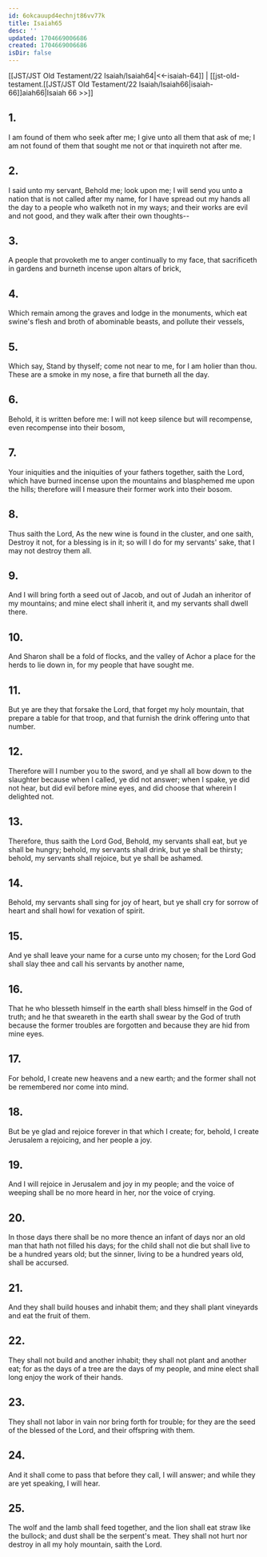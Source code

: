 ```yaml
---
id: 6okcauupd4echnjt86vv77k
title: Isaiah65
desc: ''
updated: 1704669006686
created: 1704669006686
isDir: false
---
```

[[JST/JST Old Testament/22 Isaiah/Isaiah64|<<-isaiah-64]] | [[jst-old-testament.[[JST/JST Old Testament/22 Isaiah/Isaiah66|isaiah-66]]aiah66|Isaiah 66 >>]]
## 1.
I am found of them who seek after me; I give unto all them that ask of me; I am not found of them that sought me not or that inquireth not after me.
## 2.
I said unto my servant, Behold me; look upon me; I will send you unto a nation that is not called after my name, for I have spread out my hands all the day to a people who walketh not in my ways; and their works are evil and not good, and they walk after their own thoughts\--
## 3.
A people that provoketh me to anger continually to my face, that sacrificeth in gardens and burneth incense upon altars of brick,
## 4.
Which remain among the graves and lodge in the monuments, which eat swine\'s flesh and broth of abominable beasts, and pollute their vessels,
## 5.
Which say, Stand by thyself; come not near to me, for I am holier than thou. These are a smoke in my nose, a fire that burneth all the day.
## 6.
Behold, it is written before me: I will not keep silence but will recompense, even recompense into their bosom,
## 7.
Your iniquities and the iniquities of your fathers together, saith the Lord, which have burned incense upon the mountains and blasphemed me upon the hills; therefore will I measure their former work into their bosom.
## 8.
Thus saith the Lord, As the new wine is found in the cluster, and one saith, Destroy it not, for a blessing is in it; so will I do for my servants\' sake, that I may not destroy them all.
## 9.
And I will bring forth a seed out of Jacob, and out of Judah an inheritor of my mountains; and mine elect shall inherit it, and my servants shall dwell there.
## 10.
And Sharon shall be a fold of flocks, and the valley of Achor a place for the herds to lie down in, for my people that have sought me.
## 11.
But ye are they that forsake the Lord, that forget my holy mountain, that prepare a table for that troop, and that furnish the drink offering unto that number.
## 12.
Therefore will I number you to the sword, and ye shall all bow down to the slaughter because when I called, ye did not answer; when I spake, ye did not hear, but did evil before mine eyes, and did choose that wherein I delighted not.
## 13.
Therefore, thus saith the Lord God, Behold, my servants shall eat, but ye shall be hungry; behold, my servants shall drink, but ye shall be thirsty; behold, my servants shall rejoice, but ye shall be ashamed.
## 14.
Behold, my servants shall sing for joy of heart, but ye shall cry for sorrow of heart and shall howl for vexation of spirit.
## 15.
And ye shall leave your name for a curse unto my chosen; for the Lord God shall slay thee and call his servants by another name,
## 16.
That he who blesseth himself in the earth shall bless himself in the God of truth; and he that sweareth in the earth shall swear by the God of truth because the former troubles are forgotten and because they are hid from mine eyes.
## 17.
For behold, I create new heavens and a new earth; and the former shall not be remembered nor come into mind.
## 18.
But be ye glad and rejoice forever in that which I create; for, behold, I create Jerusalem a rejoicing, and her people a joy.
## 19.
And I will rejoice in Jerusalem and joy in my people; and the voice of weeping shall be no more heard in her, nor the voice of crying.
## 20.
In those days there shall be no more thence an infant of days nor an old man that hath not filled his days; for the child shall not die but shall live to be a hundred years old; but the sinner, living to be a hundred years old, shall be accursed.
## 21.
And they shall build houses and inhabit them; and they shall plant vineyards and eat the fruit of them.
## 22.
They shall not build and another inhabit; they shall not plant and another eat; for as the days of a tree are the days of my people, and mine elect shall long enjoy the work of their hands.
## 23.
They shall not labor in vain nor bring forth for trouble; for they are the seed of the blessed of the Lord, and their offspring with them.
## 24.
And it shall come to pass that before they call, I will answer; and while they are yet speaking, I will hear.
## 25.
The wolf and the lamb shall feed together, and the lion shall eat straw like the bullock; and dust shall be the serpent\'s meat. They shall not hurt nor destroy in all my holy mountain, saith the Lord.

